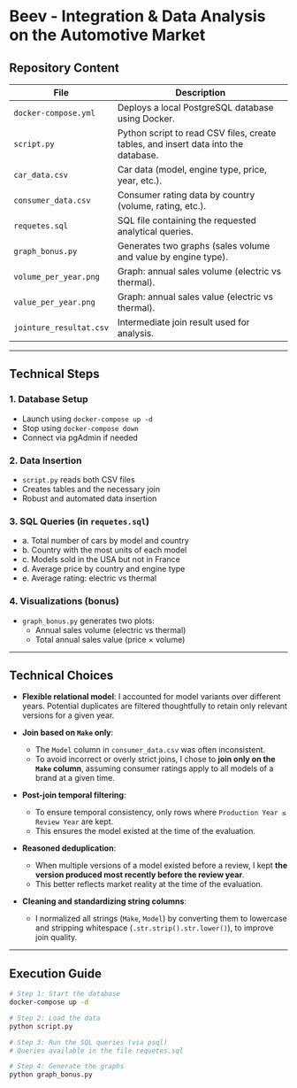 # Beev - Integration & Data Analysis on the Automotive Market

## Repository Content

| File | Description |
|------|-------------|
| `docker-compose.yml` | Deploys a local PostgreSQL database using Docker. |
| `script.py` | Python script to read CSV files, create tables, and insert data into the database. |
| `car_data.csv` | Car data (model, engine type, price, year, etc.). |
| `consumer_data.csv` | Consumer rating data by country (volume, rating, etc.). |
| `requetes.sql` | SQL file containing the requested analytical queries. |
| `graph_bonus.py` | Generates two graphs (sales volume and value by engine type). |
| `volume_per_year.png` | Graph: annual sales volume (electric vs thermal). |
| `value_per_year.png` | Graph: annual sales value (electric vs thermal). |
| `jointure_resultat.csv` | Intermediate join result used for analysis. |

---

## Technical Steps

### 1. Database Setup
- Launch using `docker-compose up -d`
- Stop using `docker-compose down`
- Connect via pgAdmin if needed

### 2. Data Insertion
- `script.py` reads both CSV files
- Creates tables and the necessary join
- Robust and automated data insertion

### 3. SQL Queries (in `requetes.sql`)
- a. Total number of cars by model and country  
- b. Country with the most units of each model  
- c. Models sold in the USA but not in France  
- d. Average price by country and engine type  
- e. Average rating: electric vs thermal

### 4. Visualizations (bonus)
- `graph_bonus.py` generates two plots:
  - Annual sales volume (electric vs thermal)
  - Total annual sales value (price × volume)

---

## Technical Choices

- **Flexible relational model**: I accounted for model variants over different years. Potential duplicates are filtered thoughtfully to retain only relevant versions for a given year.

- **Join based on `Make` only**:
  - The `Model` column in `consumer_data.csv` was often inconsistent.
  - To avoid incorrect or overly strict joins, I chose to **join only on the `Make` column**, assuming consumer ratings apply to all models of a brand at a given time.

- **Post-join temporal filtering**:
  - To ensure temporal consistency, only rows where `Production Year ≤ Review Year` are kept.
  - This ensures the model existed at the time of the evaluation.

- **Reasoned deduplication**:
  - When multiple versions of a model existed before a review, I kept **the version produced most recently before the review year**.
  - This better reflects market reality at the time of the evaluation.

- **Cleaning and standardizing string columns**:
  - I normalized all strings (`Make`, `Model`) by converting them to lowercase and stripping whitespace (`.str.strip().str.lower()`), to improve join quality.

---

## Execution Guide

```bash
# Step 1: Start the database
docker-compose up -d

# Step 2: Load the data
python script.py

# Step 3: Run the SQL queries (via psql)
# Queries available in the file requetes.sql

# Step 4: Generate the graphs
python graph_bonus.py
```
